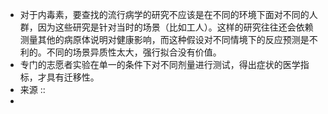 - 对于内毒素，要查找的流行病学的研究不应该是在不同的环境下面对不同的人群，因为这些研究是针对当时的场景（比如工人）。这样的研究往往还会依赖测量其他的病原体说明对健康影响，而这种假设对不同情境下的反应预测是不利的。不同的场景异质性太大，强行拟合没有价值。
- 专门的志愿者实验在单一的条件下对不同剂量进行测试，得出症状的医学指标，才具有迁移性。
- 来源 ::
-